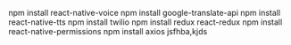 npm install react-native-voice
npm install google-translate-api
npm install react-native-tts
npm install twilio
npm install redux react-redux
npm install react-native-permissions
npm install axios
jsfhba,kjds